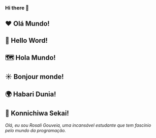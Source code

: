 ### Hi there 👋
## :heart: Olá Mundo!

## :wave: Hello Word!

## :world_map: Hola Mundo!

## :sunny: Bonjour monde!

## :earth_africa: Habari Dunia!

## :rocket: Konnichiwa Sekai!



*Olá, eu sou Rosali Gouveia, uma incansável estudante que tem fascínio pelo mundo da programação.* 

<!--
**RosaliGouveia/RosaliGouveia** is a ✨ _special_ ✨ repository because its `README.md` (this file) appears on your GitHub profile.

Here are some ideas to get you started:

- 🔭 I’m currently working on ...
- 🌱 I’m currently learning ...
- 👯 I’m looking to collaborate on ...
- 🤔 I’m looking for help with ...
- 💬 Ask me about ...
- 📫 How to reach me: ...
- 😄 Pronouns: ...
- ⚡ Fun fact: ...
-->

